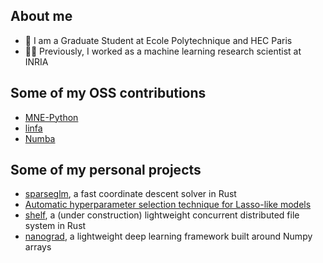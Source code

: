 ## About me
- :school: I am a Graduate Student at Ecole Polytechnique and HEC Paris
- :technologist: Previously, I worked as a machine learning research scientist at INRIA


## Some of my OSS contributions
- [MNE-Python](https://github.com/mne-tools/mne-python)
- [linfa](https://github.com/rust-ml/linfa)
- [Numba](https://github.com/numba/numba)


## Some of my personal projects
- [sparseglm](https://github.com/PABannier/sparseglm), a fast coordinate descent solver in Rust
- [Automatic hyperparameter selection technique for Lasso-like models](https://github.com/PABannier/automatic_hp_selection_for_meg)
- [shelf](https://github.com/PABannier/shelf), a (under construction) lightweight concurrent distributed file system in Rust
- [nanograd](https://github.com/PABannier/nanograd), a lightweight deep learning framework built around Numpy arrays 
